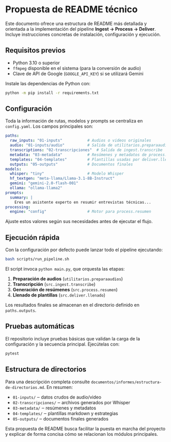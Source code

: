 # Propuesta de README técnico

Este documento ofrece una estructura de README más detallada y orientada a la
implementación del pipeline **Ingest → Process → Deliver**. Incluye instrucciones
concretas de instalación, configuración y ejecución.

## Requisitos previos
- Python 3.10 o superior
- `ffmpeg` disponible en el sistema (para la conversión de audio)
- Clave de API de Google (`GOOGLE_API_KEY`) si se utilizará Gemini

Instale las dependencias de Python con:

```bash
python -m pip install -r requirements.txt
```

## Configuración
Toda la información de rutas, modelos y prompts se centraliza en
`config.yaml`. Los campos principales son:

```yaml
paths:
  raw_inputs: "01-inputs"           # Audios o videos originales
  audio: "01-inputs/audio"          # Salida de utilitarios.preparaaudios
  transcriptions: "02-transcripciones"  # Salida de ingest.transcribe
  metadata: "03-metadata"           # Resúmenes y metadatos de process.resumen
  templates: "04-templates"         # Plantillas usadas por deliver.llenado
  outputs: "05-outputs"             # Documentos finales
models:
  whisper: "tiny"                   # Modelo Whisper
  hf_textgen: "meta-llama/Llama-3.1-8B-Instruct"
  gemini: "gemini-2.0-flash-001"
  ollama: "ollama-llama2"
prompts:
  summary: |
    Eres un asistente experto en resumir entrevistas técnicas...
processing:
  engine: "config"                  # Motor para process.resumen
```

Ajuste estos valores según sus necesidades antes de ejecutar el flujo.

## Ejecución rápida
Con la configuración por defecto puede lanzar todo el pipeline ejecutando:

```bash
bash scripts/run_pipeline.sh
```

El script invoca `python main.py`, que orquesta las etapas:
1. **Preparación de audios** (`utilitarios.preparaaudios`)
2. **Transcripción** (`src.ingest.transcribe`)
3. **Generación de resúmenes** (`src.process.resumen`)
4. **Llenado de plantillas** (`src.deliver.llenado`)

Los resultados finales se almacenan en el directorio definido en
`paths.outputs`.

## Pruebas automáticas
El repositorio incluye pruebas básicas que validan la carga de la
configuración y la secuencia principal. Ejecútelas con:

```bash
pytest
```

## Estructura de directorios
Para una descripción completa consulte `documentos/informes/estructura-de-directorios.md`.
En resumen:

- `01-inputs/` ‒ datos crudos de audio/video
- `02-transcripciones/` ‒ archivos generados por Whisper
- `03-metadata/` ‒ resúmenes y metadatos
- `04-templates/` ‒ plantillas markdown y estrategias
- `05-outputs/` ‒ documentos finales generados

Esta propuesta de README busca facilitar la puesta en marcha del proyecto y
explicar de forma concisa cómo se relacionan los módulos principales.
